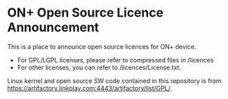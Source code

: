 # ON+ Open Source Licence Announcement
This is a place to announce open source licences for ON+ device.

* For GPL/LGPL licenses, please refer to compressed files in /licences
* For other licenses, you can refer to /licences/License.txt.

Linux kernel and open source SW code contained in this repository is from https://artifactory.linkplay.com:4443/artifactory/list/GPL/.
